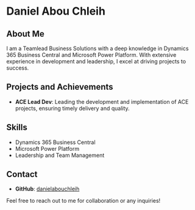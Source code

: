 # Daniel Abou Chleih

## About Me
I am a Teamlead Business Solutions with a deep knowledge in Dynamics 365 Business Central and Microsoft Power Platform. With extensive experience in development and leadership, I excel at driving projects to success.

## Projects and Achievements
- **ACE Lead Dev**: Leading the development and implementation of ACE projects, ensuring timely delivery and quality.

## Skills
- Dynamics 365 Business Central
- Microsoft Power Platform
- Leadership and Team Management

## Contact
- **GitHub**: [danielabouchleih](https://github.com/danielabouchleih)

Feel free to reach out to me for collaboration or any inquiries!
